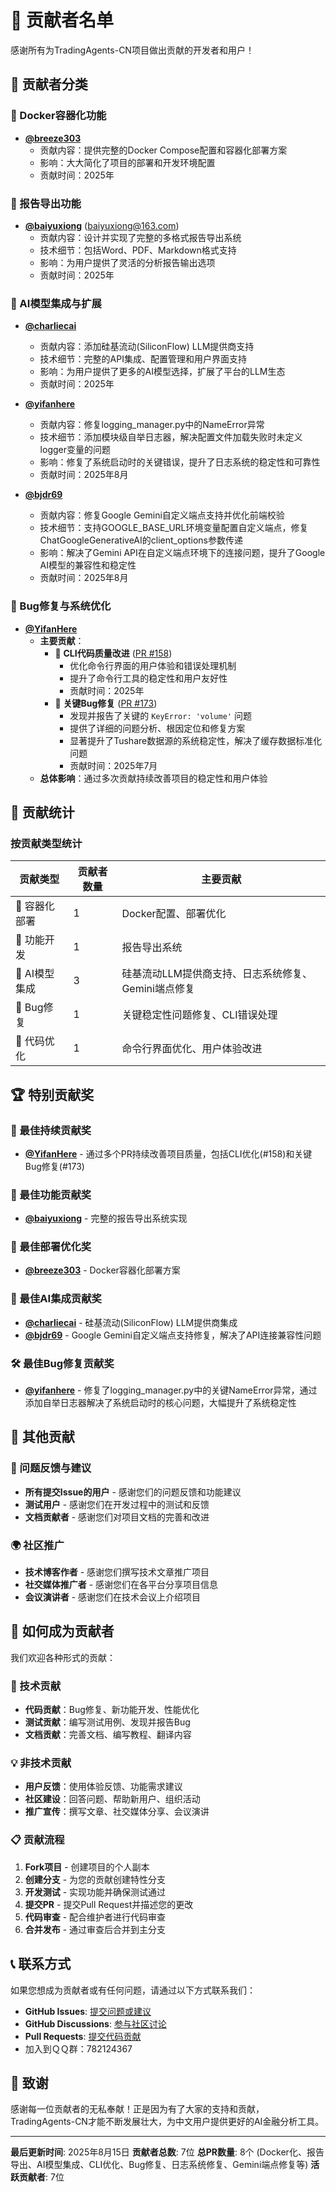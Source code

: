 # 🤝 贡献者名单

感谢所有为TradingAgents-CN项目做出贡献的开发者和用户！

## 🌟 贡献者分类

### 🐳 Docker容器化功能

- **[@breeze303](https://github.com/breeze303)**
  - 贡献内容：提供完整的Docker Compose配置和容器化部署方案
  - 影响：大大简化了项目的部署和开发环境配置
  - 贡献时间：2025年

### 📄 报告导出功能

- **[@baiyuxiong](https://github.com/baiyuxiong)** (baiyuxiong@163.com)
  - 贡献内容：设计并实现了完整的多格式报告导出系统
  - 技术细节：包括Word、PDF、Markdown格式支持
  - 影响：为用户提供了灵活的分析报告输出选项
  - 贡献时间：2025年

### 🤖 AI模型集成与扩展

- **[@charliecai](https://github.com/charliecai)**
  - 贡献内容：添加硅基流动(SiliconFlow) LLM提供商支持
  - 技术细节：完整的API集成、配置管理和用户界面支持
  - 影响：为用户提供了更多的AI模型选择，扩展了平台的LLM生态
  - 贡献时间：2025年

- **[@yifanhere](https://github.com/yifanhere)**
  - 贡献内容：修复logging_manager.py中的NameError异常
  - 技术细节：添加模块级自举日志器，解决配置文件加载失败时未定义logger变量的问题
  - 影响：修复了系统启动时的关键错误，提升了日志系统的稳定性和可靠性
  - 贡献时间：2025年8月

- **[@bjdr69](https://github.com/bjdr69)**
  - 贡献内容：修复Google Gemini自定义端点支持并优化前端校验
  - 技术细节：支持GOOGLE_BASE_URL环境变量配置自定义端点，修复ChatGoogleGenerativeAI的client_options参数传递
  - 影响：解决了Gemini API在自定义端点环境下的连接问题，提升了Google AI模型的兼容性和稳定性
  - 贡献时间：2025年8月

### 🐛 Bug修复与系统优化

- **[@YifanHere](https://github.com/YifanHere)**
  - **主要贡献**：
    - 🔧 **CLI代码质量改进** ([PR #158](https://github.com/hsliuping/TradingAgents-CN/pull/158))
      - 优化命令行界面的用户体验和错误处理机制
      - 提升了命令行工具的稳定性和用户友好性
      - 贡献时间：2025年
    - 🐛 **关键Bug修复** ([PR #173](https://github.com/hsliuping/TradingAgents-CN/pull/173))
      - 发现并报告了关键的 `KeyError: 'volume'` 问题
      - 提供了详细的问题分析、根因定位和修复方案
      - 显著提升了Tushare数据源的系统稳定性，解决了缓存数据标准化问题
      - 贡献时间：2025年7月
  - **总体影响**：通过多次贡献持续改善项目的稳定性和用户体验

## 🎯 贡献统计

### 按贡献类型统计


| 贡献类型      | 贡献者数量 | 主要贡献                        |
| ------------- | ---------- | ------------------------------- |
| 🐳 容器化部署 | 1          | Docker配置、部署优化            |
| 📄 功能开发   | 1          | 报告导出系统                    |
| 🤖 AI模型集成 | 3          | 硅基流动LLM提供商支持、日志系统修复、Gemini端点修复 |
| 🐛 Bug修复    | 1          | 关键稳定性问题修复、CLI错误处理 |
| 🔧 代码优化   | 1          | 命令行界面优化、用户体验改进    |

### 

## 🏆 特别贡献奖

### 🥇 最佳持续贡献奖

- **[@YifanHere](https://github.com/YifanHere)** - 通过多个PR持续改善项目质量，包括CLI优化(#158)和关键Bug修复(#173)

### 🥈 最佳功能贡献奖

- **[@baiyuxiong](https://github.com/baiyuxiong)** - 完整的报告导出系统实现

### 🥉 最佳部署优化奖

- **[@breeze303](https://github.com/breeze303)** - Docker容器化部署方案

### 🏅 最佳AI集成贡献奖

- **[@charliecai](https://github.com/charliecai)** - 硅基流动(SiliconFlow) LLM提供商集成
- **[@bjdr69](https://github.com/bjdr69)** - Google Gemini自定义端点支持修复，解决了API连接兼容性问题

### 🛠️ 最佳Bug修复贡献奖

- **[@yifanhere](https://github.com/yifanhere)** - 修复了logging_manager.py中的关键NameError异常，通过添加自举日志器解决了系统启动时的核心问题，大幅提升了系统稳定性

## 🌟 其他贡献

### 📝 问题反馈与建议

- **所有提交Issue的用户** - 感谢您们的问题反馈和功能建议
- **测试用户** - 感谢您们在开发过程中的测试和反馈
- **文档贡献者** - 感谢您们对项目文档的完善和改进

### 🌍 社区推广

- **技术博客作者** - 感谢您们撰写技术文章推广项目
- **社交媒体推广者** - 感谢您们在各平台分享项目信息
- **会议演讲者** - 感谢您们在技术会议上介绍项目

## 🤝 如何成为贡献者

我们欢迎各种形式的贡献：

### 🔧 技术贡献

- **代码贡献**：Bug修复、新功能开发、性能优化
- **测试贡献**：编写测试用例、发现并报告Bug
- **文档贡献**：完善文档、编写教程、翻译内容

### 💡 非技术贡献

- **用户反馈**：使用体验反馈、功能需求建议
- **社区建设**：回答问题、帮助新用户、组织活动
- **推广宣传**：撰写文章、社交媒体分享、会议演讲

### 📋 贡献流程

1. **Fork项目** - 创建项目的个人副本
2. **创建分支** - 为您的贡献创建特性分支
3. **开发测试** - 实现功能并确保测试通过
4. **提交PR** - 提交Pull Request并描述您的更改
5. **代码审查** - 配合维护者进行代码审查
6. **合并发布** - 通过审查后合并到主分支

## 📞 联系方式

如果您想成为贡献者或有任何问题，请通过以下方式联系我们：

- **GitHub Issues**: [提交问题或建议](https://github.com/hsliuping/TradingAgents-CN/issues)
- **GitHub Discussions**: [参与社区讨论](https://github.com/hsliuping/TradingAgents-CN/discussions)
- **Pull Requests**: [提交代码贡献](https://github.com/hsliuping/TradingAgents-CN/pulls)
- 加入到ＱＱ群：782124367

## 🙏 致谢

感谢每一位贡献者的无私奉献！正是因为有了大家的支持和贡献，TradingAgents-CN才能不断发展壮大，为中文用户提供更好的AI金融分析工具。

---

**最后更新时间**: 2025年8月15日
**贡献者总数**: 7位
**总PR数量**: 8个 (Docker化、报告导出、AI模型集成、CLI优化、Bug修复、日志系统修复、Gemini端点修复等)
**活跃贡献者**: 7位
